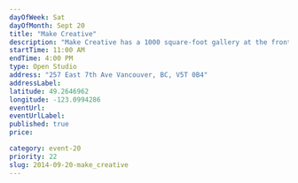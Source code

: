 ```yaml
---
dayOfWeek: Sat
dayOfMonth: Sept 20
title: "Make Creative"
description: "Make Creative has a 1000 square-foot gallery at the front of our studio. We'll be hosting Vancouver Biennale artist collective, File de Peixe."
startTime: 11:00 AM
endTime: 4:00 PM
type: Open Studio
address: "257 East 7th Ave Vancouver, BC, V5T 0B4"
addressLabel: 
latitude: 49.2646962
longitude: -123.0994286
eventUrl: 
eventUrlLabel: 
published: true
price: 

category: event-20
priority: 22
slug: 2014-09-20-make_creative
---
```


